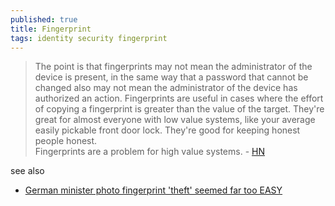 ```yaml
---
published: true
title: Fingerprint
tags: identity security fingerprint
---
```

> The point is that fingerprints may not mean the administrator of the device is present, in the same way that a password that cannot be changed also may not mean the administrator of the device has authorized an action.
> Fingerprints are useful in cases where the effort of copying a fingerprint is greater than the value of the target. They're great for almost everyone with low value systems, like your average easily pickable front door lock. They're good for keeping honest people honest.  
> Fingerprints are a problem for high value systems. - [HN](https://news.ycombinator.com/item?id=31752840)

<link rel="shortcut icon" href="https://external-content.duckduckgo.com/iu/?u=http%3A%2F%2Fwww.pngall.com%2Fwp-content%2Fuploads%2F2016%2F06%2FFingerprint-Free-PNG-Image-180x180.png&f=1&nofb=1&ipt=dd0476a7260bf241233ad0b97bb647cf2205109753426082f662a0dfba21e682" type="image/x-icon" />

see also
- [German minister photo fingerprint 'theft' seemed far too EASY](https://www.theregister.com/2014/12/30/hacking_fingerprints_get_a_hires_pic_and_commercial_software/)
